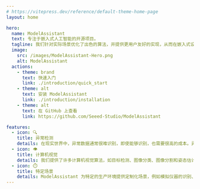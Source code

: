 ```yaml
---
# https://vitepress.dev/reference/default-theme-home-page
layout: home

hero:
  name: ModelAssistant
  text: 专注于嵌入式人工智能的开源项目。
  tagline: 我们针对实际场景优化了出色的算法，并提供更用户友好的实现，从而在嵌入式设备上实现更快速、更准确的推断。
  image:
    src: /images/ModelAssistant-Hero.png
    alt: ModelAssistant
  actions:
    - theme: brand
      text: 快速入门
      link: ./introduction/quick_start
    - theme: alt
      text: 安装 ModelAssistant
      link: ./introduction/installation
    - theme: alt
      text: 在 GitHub 上查看
      link: https://github.com/Seeed-Studio/ModelAssistant

features:
  - icon: 🔍
    title: 异常检测
    details: 在现实世界中，异常数据通常很难识别，即使能够识别，也需要很高的成本。异常检测算法以低成本的方式收集正常数据，将正常数据之外的任何内容视为异常。
  - icon: 👁️
    title: 计算机视觉
    details: 我们提供了许多计算机视觉算法，如目标检测、图像分类、图像分割和姿态估计。我们优化了这些计算机视觉算法，在低端设备上实现了良好的运行速度和准确性。
  - icon: ⏱️
    title: 特定场景
    details: ModelAssistant 为特定的生产环境提供定制化场景，例如模拟仪器的识别、传统数字仪表和音频分类。我们将继续在未来添加更多针对特定场景的算法。
---
```

